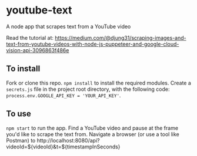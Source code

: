 # youtube-text
A node app that scrapes text from a YouTube video

Read the tutorial at:
https://medium.com/@djung31/scraping-images-and-text-from-youtube-videos-with-node-js-puppeteer-and-google-cloud-vision-api-3096863f486e

## To install
Fork or clone this repo.
`npm install` to install the required modules.
Create a `secrets.js` file in the project root directory, with the following code:
`process.env.GOOGLE_API_KEY = 'YOUR_API_KEY'`.

## To use
`npm start` to run the app.
Find a YouTube video and pause at the frame you'd like to scrape the text from.
Navigate a browser (or use a tool like Postman) to http://localhost:8080/api?videoId=${videoId}&t=${timestampInSeconds}
